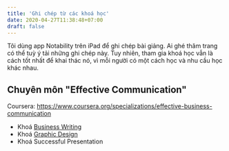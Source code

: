 ```yaml
---
title: 'Ghi chép từ các khoá học'
date: 2020-04-27T11:38:48+07:00
draft: false
---
```


Tôi dùng app Notability trên iPad để ghi chép bài giảng. Ai ghé thăm trang có thể tuỳ ý tải những ghi chép này. Tuy nhiên, tham gia khoá học vẫn là cách tốt nhất để khai thác nó, vì mỗi người có một cách học và nhu cầu học khác nhau.

## Chuyên môn "Effective Communication"

Coursera: https://www.coursera.org/specializations/effective-business-communication

- Khoá [Business Writing](/pdf/coursera-business-writing-notes.pdf)
- Khoá [Graphic Design](/pdf/coursera-graphic-design-notes.pdf)
- Khoá Successful Presentation
